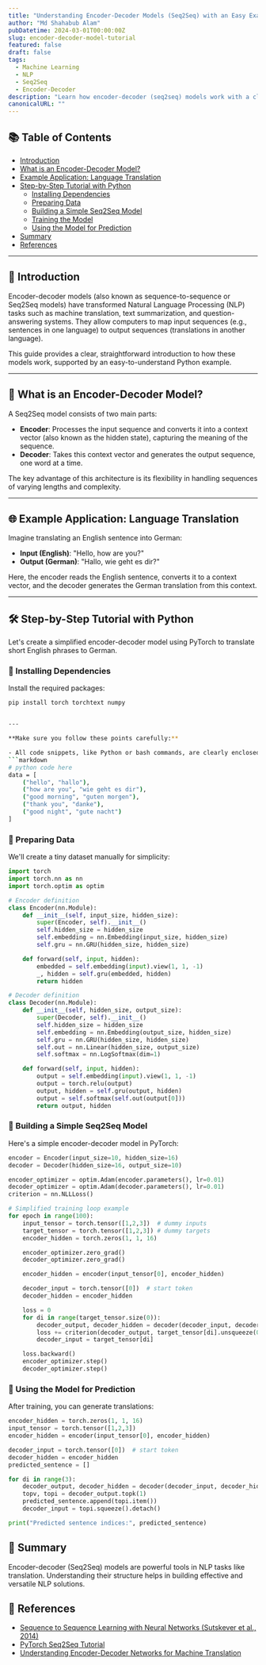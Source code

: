 ```yaml
---
title: "Understanding Encoder-Decoder Models (Seq2Seq) with an Easy Example"
author: "Md Shahabub Alam"
pubDatetime: 2024-03-01T00:00:00Z
slug: encoder-decoder-model-tutorial
featured: false
draft: false
tags:
  - Machine Learning
  - NLP
  - Seq2Seq
  - Encoder-Decoder
description: "Learn how encoder-decoder (seq2seq) models work with a clear and simple example. This beginner-friendly guide explains the architecture, practical applications, and provides easy-to-follow Python code."
canonicalURL: ""
---
```


## 📚 Table of Contents

- [Introduction](#introduction)
- [What is an Encoder-Decoder Model?](#what-is-an-encoder-decoder-model)
- [Example Application: Language Translation](#example-application-language-translation)
- [Step-by-Step Tutorial with Python](#step-by-step-tutorial-with-python)
  - [Installing Dependencies](#installing-dependencies)
  - [Preparing Data](#preparing-data)
  - [Building a Simple Seq2Seq Model](#building-a-simple-seq2seq-model)
  - [Training the Model](#training-the-model)
  - [Using the Model for Prediction](#using-the-model-for-prediction)
- [Summary](#summary)
- [References](#references)

---

## 🚀 Introduction

Encoder-decoder models (also known as sequence-to-sequence or Seq2Seq models) have transformed Natural Language Processing (NLP) tasks such as machine translation, text summarization, and question-answering systems. They allow computers to map input sequences (e.g., sentences in one language) to output sequences (translations in another language).

This guide provides a clear, straightforward introduction to how these models work, supported by an easy-to-understand Python example.

---

## 🤖 What is an Encoder-Decoder Model?

A Seq2Seq model consists of two main parts:

- **Encoder**: Processes the input sequence and converts it into a context vector (also known as the hidden state), capturing the meaning of the sequence.
- **Decoder**: Takes this context vector and generates the output sequence, one word at a time.

The key advantage of this architecture is its flexibility in handling sequences of varying lengths and complexity.

---

## 🌐 Example Application: Language Translation

Imagine translating an English sentence into German:

- **Input (English)**: "Hello, how are you?"
- **Output (German)**: "Hallo, wie geht es dir?"

Here, the encoder reads the English sentence, converts it to a context vector, and the decoder generates the German translation from this context.

---

## 🛠️ Step-by-Step Tutorial with Python

Let's create a simplified encoder-decoder model using PyTorch to translate short English phrases to German.

### 📌 Installing Dependencies

Install the required packages:

```bash
pip install torch torchtext numpy


---

**Make sure you follow these points carefully:**

- All code snippets, like Python or bash commands, are clearly enclosed within triple backticks:  
```markdown
# python code here
data = [
    ("hello", "hallo"),
    ("how are you", "wie geht es dir"),
    ("good morning", "guten morgen"),
    ("thank you", "danke"),
    ("good night", "gute nacht")
]
```

### 📌 Preparing Data

We'll create a tiny dataset manually for simplicity:

```python
import torch
import torch.nn as nn
import torch.optim as optim

# Encoder definition
class Encoder(nn.Module):
    def __init__(self, input_size, hidden_size):
        super(Encoder, self).__init__()
        self.hidden_size = hidden_size
        self.embedding = nn.Embedding(input_size, hidden_size)
        self.gru = nn.GRU(hidden_size, hidden_size)

    def forward(self, input, hidden):
        embedded = self.embedding(input).view(1, 1, -1)
        _, hidden = self.gru(embedded, hidden)
        return hidden

# Decoder definition
class Decoder(nn.Module):
    def __init__(self, hidden_size, output_size):
        super(Decoder, self).__init__()
        self.hidden_size = hidden_size
        self.embedding = nn.Embedding(output_size, hidden_size)
        self.gru = nn.GRU(hidden_size, hidden_size)
        self.out = nn.Linear(hidden_size, output_size)
        self.softmax = nn.LogSoftmax(dim=1)

    def forward(self, input, hidden):
        output = self.embedding(input).view(1, 1, -1)
        output = torch.relu(output)
        output, hidden = self.gru(output, hidden)
        output = self.softmax(self.out(output[0]))
        return output, hidden
```


### 📌 Building a Simple Seq2Seq Model
Here's a simple encoder-decoder model in PyTorch:





```python
encoder = Encoder(input_size=10, hidden_size=16)
decoder = Decoder(hidden_size=16, output_size=10)

encoder_optimizer = optim.Adam(encoder.parameters(), lr=0.01)
decoder_optimizer = optim.Adam(decoder.parameters(), lr=0.01)
criterion = nn.NLLLoss()

# Simplified training loop example
for epoch in range(100):
    input_tensor = torch.tensor([1,2,3])  # dummy inputs
    target_tensor = torch.tensor([1,2,3]) # dummy targets
    encoder_hidden = torch.zeros(1, 1, 16)

    encoder_optimizer.zero_grad()
    decoder_optimizer.zero_grad()

    encoder_hidden = encoder(input_tensor[0], encoder_hidden)

    decoder_input = torch.tensor([0])  # start token
    decoder_hidden = encoder_hidden

    loss = 0
    for di in range(target_tensor.size(0)):
        decoder_output, decoder_hidden = decoder(decoder_input, decoder_hidden)
        loss += criterion(decoder_output, target_tensor[di].unsqueeze(0))
        decoder_input = target_tensor[di]

    loss.backward()
    encoder_optimizer.step()
    decoder_optimizer.step()

```

### 📌 Using the Model for Prediction
After training, you can generate translations:

```python
encoder_hidden = torch.zeros(1, 1, 16)
input_tensor = torch.tensor([1,2,3])
encoder_hidden = encoder(input_tensor[0], encoder_hidden)

decoder_input = torch.tensor([0])  # start token
decoder_hidden = encoder_hidden
predicted_sentence = []

for di in range(3):
    decoder_output, decoder_hidden = decoder(decoder_input, decoder_hidden)
    topv, topi = decoder_output.topk(1)
    predicted_sentence.append(topi.item())
    decoder_input = topi.squeeze().detach()

print("Predicted sentence indices:", predicted_sentence)


```

## 🎯 Summary

Encoder-decoder (Seq2Seq) models are powerful tools in NLP tasks like translation. Understanding their structure helps in building effective and versatile NLP solutions.

## 📖 References

- [Sequence to Sequence Learning with Neural Networks (Sutskever et al., 2014)](https://arxiv.org/abs/1409.3215)
- [PyTorch Seq2Seq Tutorial](https://pytorch.org/tutorials/intermediate/seq2seq_translation_tutorial.html)
- [Understanding Encoder-Decoder Networks for Machine Translation](https://machinelearningmastery.com/encoder-decoder-attention-sequence-to-sequence-prediction-keras/)
